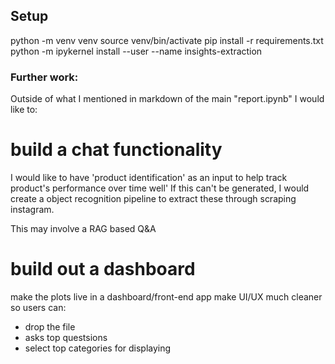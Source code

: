 ## Setup
python -m venv venv
source venv/bin/activate
pip install -r requirements.txt
python -m ipykernel install --user --name insights-extraction


### Further work:

Outside of what I mentioned in markdown of the main "report.ipynb"
I would like to:

# build a chat functionality
I would like to have 'product identification' as an input to help track product's performance over time well'
If this can't be generated, I would create a object recognition pipeline to extract these through scraping instagram.

This may involve a RAG based Q&A

# build out a dashboard
make the plots live in a dashboard/front-end app
make UI/UX much cleaner so users can:
- drop the file
- asks top questsions
- select top categories for displaying